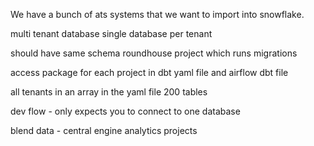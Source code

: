 

We have a bunch of ats systems that we want to import into snowflake.

multi tenant database
single database per tenant

should have same schema 
roundhouse project which runs migrations

access package for each project in dbt 
yaml file and airflow 
dbt file 

all tenants in an array in the yaml file
200 tables 

dev flow - only expects you to connect to one database

blend data - central engine
analytics projects
